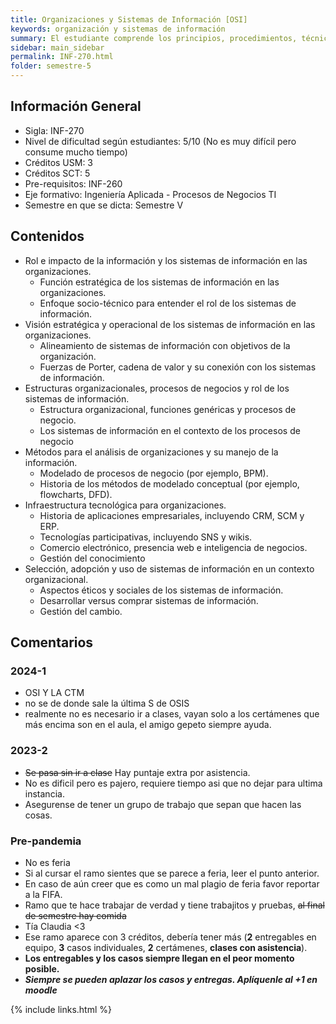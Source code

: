 ```yaml
---
title: Organizaciones y Sistemas de Información [OSI]
keywords: organización y sistemas de información
summary: El estudiante comprende los principios, procedimientos, técnicas y herramientas de la informática, aplicándolos a la gestión contextualizada de las organizaciones. El estudiante evalúa de forma crítica las diversas alternativas de sistemas de información, considerando su alineación al contexto y los objetivos estratégicos de una organización.
sidebar: main_sidebar
permalink: INF-270.html
folder: semestre-5
---
```


## Información General

- Sigla: INF-270
- Nivel de dificultad según estudiantes: 5/10 (No es muy difícil pero consume mucho tiempo)
- Créditos USM: 3
- Créditos SCT: 5
- Pre-requisitos: INF-260
- Eje formativo: Ingeniería Aplicada - Procesos de Negocios TI
- Semestre en que se dicta: Semestre V

## Contenidos

- Rol e impacto de la información y los sistemas de información en las organizaciones.
  - Función estratégica de los sistemas de información en las organizaciones.
  - Enfoque socio-técnico para entender el rol de los sistemas de información.
- Visión estratégica y operacional de los sistemas de información en las organizaciones.
  - Alineamiento de sistemas de información con objetivos de la organización.
  - Fuerzas de Porter, cadena de valor y su conexión con los sistemas de información.
- Estructuras organizacionales, procesos de negocios y rol de los sistemas de información.
  - Estructura organizacional, funciones genéricas y procesos de negocio.
  - Los sistemas de información en el contexto de los procesos de negocio
- Métodos para el análisis de organizaciones y su manejo de la información.
  - Modelado de procesos de negocio (por ejemplo, BPM).
  - Historia de los métodos de modelado conceptual (por ejemplo, flowcharts, DFD).
- Infraestructura tecnológica para organizaciones.
  - Historia de aplicaciones empresariales, incluyendo CRM, SCM y ERP.
  - Tecnologías participativas, incluyendo SNS y wikis.
  - Comercio electrónico, presencia web e inteligencia de negocios.
  - Gestión del conocimiento
- Selección, adopción y uso de sistemas de información en un contexto organizacional.
  - Aspectos éticos y sociales de los sistemas de información.
  - Desarrollar versus comprar sistemas de información.
  - Gestión del cambio.

## Comentarios

### 2024-1

- OSI Y LA CTM
- no se de donde sale la última S de OSIS
- realmente no es necesario ir a clases, vayan solo a los certámenes que más encima son en el aula, el amigo gepeto siempre ayuda.

### 2023-2

- ~~Se pasa sin ir a clase~~ Hay puntaje extra por asistencia.
- No es dificil pero es pajero, requiere tiempo asi que no dejar para ultima instancia.
- Asegurense de tener un grupo de trabajo que sepan que hacen las cosas.

### Pre-pandemia

- No es feria
- Si al cursar el ramo sientes que se parece a feria, leer el punto anterior.
- En caso de aún creer que es como un mal plagio de feria favor reportar a la FIFA.
- Ramo que te hace trabajar de verdad y tiene trabajitos y pruebas, ~~al final de semestre hay comida~~
- Tía Claudia \<3
- Ese ramo aparece con 3 créditos, debería tener más (__2__ entregables en equipo, __3__ casos individuales, __2__ certámenes, __clases con asistencia__).
- __Los entregables y los casos siempre llegan en el peor momento posible.__
- ___Siempre se pueden aplazar los casos y entregas. Aplíquenle al +1 en moodle___

{% include links.html %}
